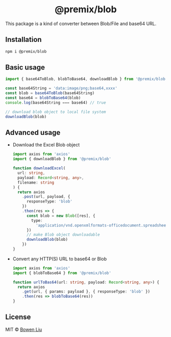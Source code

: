 <h1 align="center">@premix/blob</h1>

This package is a kind of converter between Blob/File and base64 URL.

## Installation

```bash
npm i @premix/blob
```

## Basic usage

```ts
import { base64ToBlob, blobToBase64, downloadBlob } from '@premix/blob'

const base64String = 'data:image/png;base64,xxxx'
const blob = base64ToBlob(base64String)
const base64 = blobToBase64(blob)
console.log(base64String === base64) // true

// download blob object to local file system
downloadBlob(blob)
```

## Advanced usage

- Download the Excel Blob object

  ```ts
  import axios from 'axios'
  import { downloadBlob } from '@premix/blob'

  function downloadExcel(
    url: string,
    payload: Record<string, any>,
    filename: string
  ) {
    return axios
      .post(url, payload, {
        responseType: 'blob'
      })
      .then(res => {
        const blob = new Blob([res], {
          type:
            'application/vnd.openxmlformats-officedocument.spreadsheetml.sheet;charset=utf-8'
        })
        // make Blob object downloadable
        downloadBlob(blob)
      })
  }
  ```

- Convert any HTTP(S) URL to base64 or Blob

  ```ts
  import axios from 'axios'
  import { blobToBase64 } from '@premix/blob'

  function urlToBas64(url: string, payload: Record<string, any>) {
    return axios
      .get(url, { params: payload }, { responseType: 'blob' })
      .then(res => blobToBase64(res))
  }
  ```

## License

MIT © [Bowen Liu](https://github.com/lbwa)
